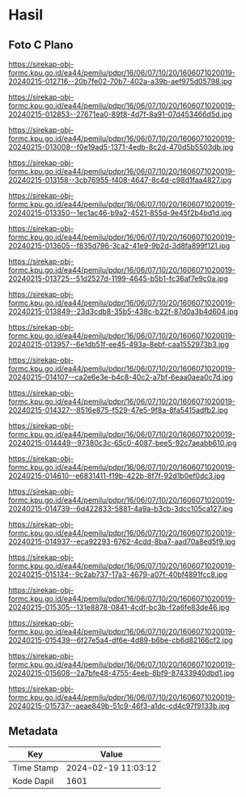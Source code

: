 # Hasil

## Foto C Plano

https://sirekap-obj-formc.kpu.go.id/ea44/pemilu/pdpr/16/06/07/10/20/1606071020019-20240215-012716--20b7fe02-70b7-402a-a39b-aef975d05798.jpg

https://sirekap-obj-formc.kpu.go.id/ea44/pemilu/pdpr/16/06/07/10/20/1606071020019-20240215-012853--27671ea0-89f8-4d7f-8a91-07d453466d5d.jpg

https://sirekap-obj-formc.kpu.go.id/ea44/pemilu/pdpr/16/06/07/10/20/1606071020019-20240215-013008--f0e19ad5-1371-4edb-8c2d-470d5b5503db.jpg

https://sirekap-obj-formc.kpu.go.id/ea44/pemilu/pdpr/16/06/07/10/20/1606071020019-20240215-013158--3cb76955-f408-4647-8c4d-c98d1faa4827.jpg

https://sirekap-obj-formc.kpu.go.id/ea44/pemilu/pdpr/16/06/07/10/20/1606071020019-20240215-013350--1ec1ac46-b9a2-4521-855d-9e45f2b4bd1d.jpg

https://sirekap-obj-formc.kpu.go.id/ea44/pemilu/pdpr/16/06/07/10/20/1606071020019-20240215-013605--f835d796-3ca2-41e9-9b2d-3d8fa899f121.jpg

https://sirekap-obj-formc.kpu.go.id/ea44/pemilu/pdpr/16/06/07/10/20/1606071020019-20240215-013725--51d2527d-1199-4645-b5b1-fc36af7e9c0a.jpg

https://sirekap-obj-formc.kpu.go.id/ea44/pemilu/pdpr/16/06/07/10/20/1606071020019-20240215-013849--23d3cdb8-35b5-438c-b22f-87d0a3b4d604.jpg

https://sirekap-obj-formc.kpu.go.id/ea44/pemilu/pdpr/16/06/07/10/20/1606071020019-20240215-013957--6e1db51f-ee45-493a-8ebf-caa1552973b3.jpg

https://sirekap-obj-formc.kpu.go.id/ea44/pemilu/pdpr/16/06/07/10/20/1606071020019-20240215-014107--ca2e6e3e-b4c8-40c2-a7bf-6eaa0aea0c7d.jpg

https://sirekap-obj-formc.kpu.go.id/ea44/pemilu/pdpr/16/06/07/10/20/1606071020019-20240215-014327--8516e875-f529-47e5-9f8a-8fa5415adfb2.jpg

https://sirekap-obj-formc.kpu.go.id/ea44/pemilu/pdpr/16/06/07/10/20/1606071020019-20240215-014449--97380c3c-65c0-4087-bee5-92c7aeabb610.jpg

https://sirekap-obj-formc.kpu.go.id/ea44/pemilu/pdpr/16/06/07/10/20/1606071020019-20240215-014610--e6831411-f19b-422b-8f7f-92d1b0ef0dc3.jpg

https://sirekap-obj-formc.kpu.go.id/ea44/pemilu/pdpr/16/06/07/10/20/1606071020019-20240215-014739--6d422833-5881-4a9a-b3cb-3dcc105ca127.jpg

https://sirekap-obj-formc.kpu.go.id/ea44/pemilu/pdpr/16/06/07/10/20/1606071020019-20240215-014937--eca92293-6762-4cdd-8ba7-aad70a8ed5f9.jpg

https://sirekap-obj-formc.kpu.go.id/ea44/pemilu/pdpr/16/06/07/10/20/1606071020019-20240215-015134--9c2ab737-17a3-4679-a07f-40bf4891fcc8.jpg

https://sirekap-obj-formc.kpu.go.id/ea44/pemilu/pdpr/16/06/07/10/20/1606071020019-20240215-015305--131e8878-0841-4cdf-bc3b-f2a6fe83de46.jpg

https://sirekap-obj-formc.kpu.go.id/ea44/pemilu/pdpr/16/06/07/10/20/1606071020019-20240215-015439--6f27e5a4-df6e-4d89-b6be-cb6d82166cf2.jpg

https://sirekap-obj-formc.kpu.go.id/ea44/pemilu/pdpr/16/06/07/10/20/1606071020019-20240215-015608--2a7bfe48-4755-4eeb-8bf9-87433940dbd1.jpg

https://sirekap-obj-formc.kpu.go.id/ea44/pemilu/pdpr/16/06/07/10/20/1606071020019-20240215-015737--aeae849b-51c9-46f3-a1dc-cd4c97f9133b.jpg


## Metadata

| Key        | Value               |
| ---------- | ------------------- |
| Time Stamp | 2024-02-19 11:03:12 |
| Kode Dapil | 1601                |



